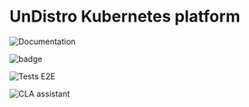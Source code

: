 # UnDistro Kubernetes platform

![Documentation](https://undistro.io/docs)

![badge](https://github.com/getupio-undistro/undistro/actions/workflows/build.yml/badge.svg?branch=main)

![Tests E2E](https://github.com/getupio-undistro/undistro/actions/workflows/e2e.yml/badge.svg?branch=main)

![CLA assistant](https://cla-assistant.io/getupio-undistro/undistro)
